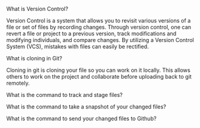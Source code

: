 What is Version Control?

Version Control is a system that allows you to revisit various versions of a file or set of files by recording changes. Through version control, one can revert a file or project to a previous version, track modifications and modifying individuals, and compare changes. By utilizing a Version Control System (VCS), mistakes with files can easily be rectified.


What is cloning in Git?

Cloning in git is cloning your file so you can work on it locally.  This allows others to work on the project and collaborate before uploading back to git remotely.



What is the command to track and stage files?



What is the command to take a snapshot of your changed files?



What is the command to send your changed files to Github?
